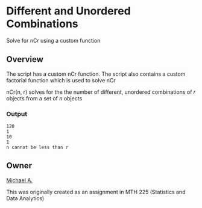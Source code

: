 # Different and Unordered Combinations

Solve for nCr using a custom function

## Overview

The script has a custom nCr function. The script also contains a custom factorial function which is used to solve nCr

nCr(n, r) solves for the the number of different, unordered combinations of *r* objects from a set of *n* objects

### Output

```
120
1
10
1
n cannot be less than r
```

## Owner

[Michael A.](https://linkedin.com/in/magarenzo)

This was originally created as an assignment in MTH 225 (Statistics and Data Analytics)
